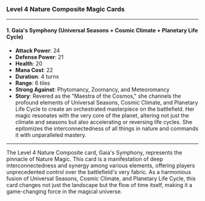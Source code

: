 ### Level 4 Nature Composite Magic Cards

---

#### 1. Gaia's Symphony (Universal Seasons + Cosmic Climate + Planetary Life Cycle)

- **Attack Power**: 24
- **Defense Power**: 21
- **Health**: 20
- **Mana Cost**: 22
- **Duration**: 4 turns
- **Range**: 6 tiles
- **Strong Against**: Phytomancy, Zoomancy, and Meteoromancy
- **Story**: Revered as the "Maestra of the Cosmos," she channels the profound elements of Universal Seasons, Cosmic Climate, and Planetary Life Cycle to create an orchestrated masterpiece on the battlefield. Her magic resonates with the very core of the planet, altering not just the climate and seasons but also accelerating or reversing life cycles. She epitomizes the interconnectedness of all things in nature and commands it with unparalleled mastery.

---

The Level 4 Nature Composite card, Gaia's Symphony, represents the pinnacle of Nature Magic. This card is a manifestation of deep interconnectedness and synergy among various elements, offering players unprecedented control over the battlefield's very fabric. As a harmonious fusion of Universal Seasons, Cosmic Climate, and Planetary Life Cycle, this card changes not just the landscape but the flow of time itself, making it a game-changing force in the magical universe.